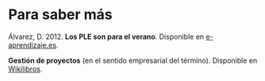 
# Para saber más

&Aacute;lvarez, D. 2012. **Los PLE son para el verano**. Disponible en [e-aprendizaje.es](http://e-aprendizaje.es/e-book-gratis/).

**Gestión de proyectos** (en el sentido empresarial del término). Disponible en [Wikilibros](http://es.wikibooks.org/wiki/Gesti%C3%B3n_de_proyectos).
